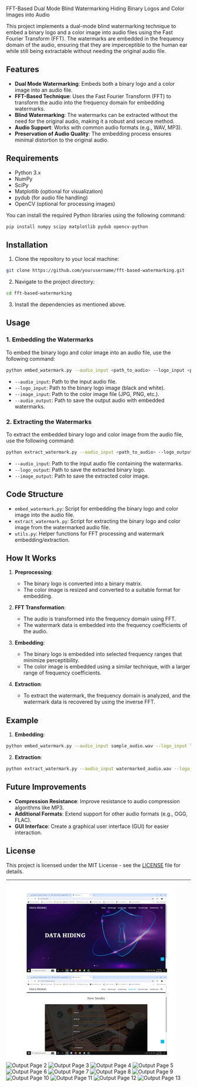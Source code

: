 FFT-Based Dual Mode Blind Watermarking Hiding Binary Logos and Color Images into Audio

This project implements a dual-mode blind watermarking technique to embed a binary logo and a color image into audio files using the Fast Fourier Transform (FFT). The watermarks are embedded in the frequency domain of the audio, ensuring that they are imperceptible to the human ear while still being extractable without needing the original audio file.

## Features

- **Dual Mode Watermarking**: Embeds both a binary logo and a color image into an audio file.
- **FFT-Based Technique**: Uses the Fast Fourier Transform (FFT) to transform the audio into the frequency domain for embedding watermarks.
- **Blind Watermarking**: The watermarks can be extracted without the need for the original audio, making it a robust and secure method.
- **Audio Support**: Works with common audio formats (e.g., WAV, MP3).
- **Preservation of Audio Quality**: The embedding process ensures minimal distortion to the original audio.

## Requirements

- Python 3.x
- NumPy
- SciPy
- Matplotlib (optional for visualization)
- pydub (for audio file handling)
- OpenCV (optional for processing images)

You can install the required Python libraries using the following command:

```bash
pip install numpy scipy matplotlib pydub opencv-python
```

## Installation

1. Clone the repository to your local machine:

```bash
git clone https://github.com/yourusername/fft-based-watermarking.git
```

2. Navigate to the project directory:

```bash
cd fft-based-watermarking
```

3. Install the dependencies as mentioned above.

## Usage

### 1. Embedding the Watermarks

To embed the binary logo and color image into an audio file, use the following command:

```bash
python embed_watermark.py --audio_input <path_to_audio> --logo_input <path_to_logo> --image_input <path_to_image> --audio_output <path_to_output_audio>
```

- `--audio_input`: Path to the input audio file.
- `--logo_input`: Path to the binary logo image (black and white).
- `--image_input`: Path to the color image file (JPG, PNG, etc.).
- `--audio_output`: Path to save the output audio with embedded watermarks.

### 2. Extracting the Watermarks

To extract the embedded binary logo and color image from the audio file, use the following command:

```bash
python extract_watermark.py --audio_input <path_to_audio> --logo_output <path_to_logo_output> --image_output <path_to_image_output>
```

- `--audio_input`: Path to the input audio file containing the watermarks.
- `--logo_output`: Path to save the extracted binary logo.
- `--image_output`: Path to save the extracted color image.

## Code Structure

- `embed_watermark.py`: Script for embedding the binary logo and color image into the audio file.
- `extract_watermark.py`: Script for extracting the binary logo and color image from the watermarked audio file.
- `utils.py`: Helper functions for FFT processing and watermark embedding/extraction.

## How It Works

1. **Preprocessing**:
   - The binary logo is converted into a binary matrix.
   - The color image is resized and converted to a suitable format for embedding.
   
2. **FFT Transformation**:
   - The audio is transformed into the frequency domain using FFT.
   - The watermark data is embedded into the frequency coefficients of the audio.

3. **Embedding**:
   - The binary logo is embedded into selected frequency ranges that minimize perceptibility.
   - The color image is embedded using a similar technique, with a larger range of frequency coefficients.

4. **Extraction**:
   - To extract the watermark, the frequency domain is analyzed, and the watermark data is recovered by using the inverse FFT.

## Example

1. **Embedding**:

```bash
python embed_watermark.py --audio_input sample_audio.wav --logo_input logo.png --image_input image.jpg --audio_output watermarked_audio.wav
```

2. **Extraction**:

```bash
python extract_watermark.py --audio_input watermarked_audio.wav --logo_output extracted_logo.png --image_output extracted_image.jpg
```

## Future Improvements

- **Compression Resistance**: Improve resistance to audio compression algorithms like MP3.
- **Additional Formats**: Extend support for other audio formats (e.g., OGG, FLAC).
- **GUI Interface**: Create a graphical user interface (GUI) for easier interaction.

## License

This project is licensed under the MIT License - see the [LICENSE](LICENSE) file for details.

---
![Output Page 1](output-1.png)
![Output Page 2](.output-2.png)
![Output Page 3](.output-3)
![Output Page 4](.output-4)
![Output Page 5](.output-5)
![Output Page 6](.output-6)
![Output Page 7](.output-7)
![Output Page 8](.output-8)
![Output Page 9](.output-9)
![Output Page 10](.output-10)
![Output Page 11](.output-11)
![Output Page 12](.output-12)
![Output Page 13](.output-13)
